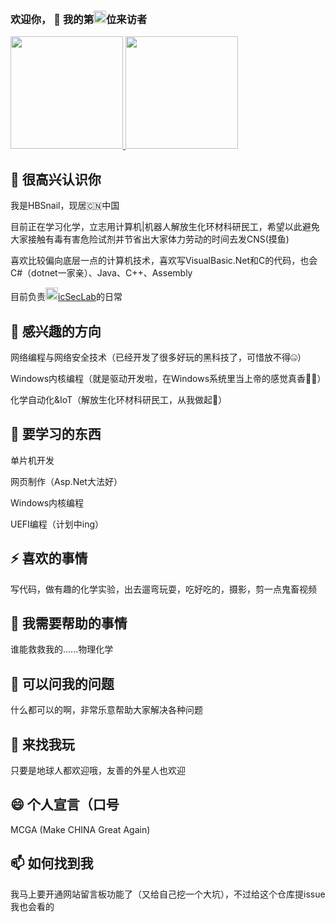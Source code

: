 ### 欢迎你， 👋 我的第<img height="20em" src="https://profile-counter.glitch.me/HBSnail/count.svg" />位来访者
<a href="https://github.com/HBSnail">
  <img height="180em" src="https://github-readme-stats.vercel.app/api?username=HBSnail&count_private=true&show_icons=true&bg_color=40,FFFFFF,DDDDFF" />
  <img height="180em" src="https://github-readme-stats.vercel.app/api/top-langs/?username=HBSnail&bg_color=40,FFFFFF,EEEEFF&layout=compact" />
</a>

## 👋 很高兴认识你

我是HBSnail，现居🇨🇳中国

目前正在学习化学，立志用计算机|机器人解放生化环材科研民工，希望以此避免大家接触有毒有害危险试剂并节省出大家体力劳动的时间去发CNS(摸鱼)

喜欢比较偏向底层一点的计算机技术，喜欢写VisualBasic.Net和C的代码，也会 C#（dotnet一家亲）、Java、C++、Assembly



目前负责<a href="https://github.com/icSecLab/"><img height="20em" src="https://avatars.githubusercontent.com/u/95754493?s=200&v=4"/>icSecLab</a>的日常


## 🔭 感兴趣的方向

网络编程与网络安全技术（已经开发了很多好玩的黑科技了，可惜放不得🤐）

Windows内核编程（就是驱动开发啦，在Windows系统里当上帝的感觉真香🧝‍♂️）

化学自动化&IoT（解放生化环材科研民工，从我做起🔧）

## 🌱 要学习的东西

单片机开发

网页制作（Asp.Net大法好）

Windows内核编程

UEFI编程（计划中ing）

## ⚡ 喜欢的事情

写代码，做有趣的化学实验，出去遛弯玩耍，吃好吃的，摄影，剪一点鬼畜视频

## 🤔 我需要帮助的事情

谁能救救我的......物理化学

## 💬 可以问我的问题

什么都可以的啊，非常乐意帮助大家解决各种问题

## 👯 来找我玩

只要是地球人都欢迎哦，友善的外星人也欢迎

## 😄 个人宣言（口号

MCGA (Make CHINA Great Again)

## 📫 如何找到我

我马上要开通网站留言板功能了（又给自己挖一个大坑），不过给这个仓库提issue我也会看的
